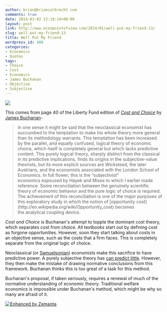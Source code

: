 ```yaml
---
author: brian@briancalbrecht.com
comments: true
date: 2014-01-02 22:19:14+00:00
layout: post
link: http://www.econpointofview.com/2014/01/well-put-my-friend-13/
slug: well-put-my-friend-13
title: Well Put My Friend
wordpress_id: 489
categories:
- Economics
- Quotes
tags:
- Choice
- Cost
- Economics
- James Buchanan
- Objective
- Subjective
---
```


![](http://www.niu.edu/econ_edu/events/poster_contest/2010-11/images/GX8.jpg)

This comes from page 40 of the Liberty Fund edition of [_Cost and Choice_](http://files.libertyfund.org/files/1068/0102-06_LFeBk.pdf) by [James ](http://www.econlib.org/library/Enc/bios/Buchanan.html)[Buchanan](http://oll.libertyfund.org/?option=com_staticxt&staticfile=show.php%3Fperson=61&Itemid=28)-


<blockquote>In one sense it might be said that the neoclassical economist has succumbed to the temptation to make his whole theory more general than its methodology warrants. This temptation has been increased by the parallel, and equally confused, logical theory of economic choice, which itself is completely general but which lacks predictive content. This purely logical theory, sharply distinct from the classical in its predictive implications, finds its origins in the subjective-value theorists, but its more explicit sources are Wicksteed, the later Austrians, and the economists associated with the London School of Economics. In full flower, this is the “subjectivist” economics espoused by Hayek and Mises to which I earlier made reference. Some reconciliation between the genuinely scientific theory of economic behavior and the pure logic of choice is required. The achievement of this reconciliation is one of the major purposes of this exploratory study in which the notion of [opportunity cost](http://en.wikipedia.org/wiki/Opportunity_cost) becomes the analytical coupling device.</blockquote>


_Cost and Choice_ is Buchanan's attempt to topple the dominant cost theory, which separates cost from choice. All textbooks start out by defining cost as forgone opportunities. However, soon they start talking about costs in an objective sense, such as the costs that a firm faces. This is completely separate from the original logic of choice.

Neoclassical (or [Samuelsonian](http://www.deirdremccloskey.com/docs/pdf/Article_320.pdf)) economists make this sacrifice to have predictive power. A purely subjective theory has [can predict little](econpointofview.com/2013/10/22/stigler-chapter-3-consumer-behavior/#Tastes). However, they then make the mistake of drawing normative conclusions from this framework. Buchanan thinks this is too great of a task for this method.

Buchanan's proposal, if taken seriously, requires a renewal of much of the normative understanding of economic theory. Traditional welfare economics is impossible under Buchanan's method, which might be why so many are afraid of it.


[![Enhanced by Zemanta](http://img.zemanta.com/zemified_e.png?x-id=8816a6bd-5eec-40d8-b0d8-393741610bbe)](http://www.zemanta.com/?px)
